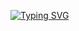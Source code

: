 [![Typing SVG](https://readme-typing-svg.demolab.com/?lines=Juan+José+Hristov+Trinidiad;Venirze+pa+la+playa;boooom)](https://git.io/typing-svg)
